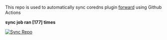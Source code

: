 This repo is used to automatically sync coredns plugin [forward](https://github.com/QZLin/forward) using Github Actions

**sync job ran [177] times**

[![Sync Repo](https://github.com/QZLin/coredns-extract/actions/workflows/sync.yaml/badge.svg)](https://github.com/QZLin/coredns-extract/actions/workflows/sync.yaml)
